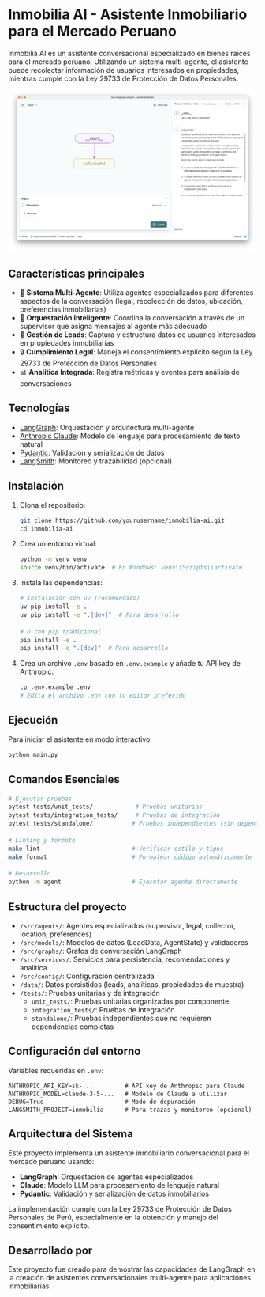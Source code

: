 # Inmobilia AI - Asistente Inmobiliario para el Mercado Peruano

Inmobilia AI es un asistente conversacional especializado en bienes raíces para el mercado peruano. Utilizando un sistema multi-agente, el asistente puede recolectar información de usuarios interesados en propiedades, mientras cumple con la Ley 29733 de Protección de Datos Personales.

![Inmobilia AI](static/studio_ui.png)

## Características principales

- 🤖 **Sistema Multi-Agente**: Utiliza agentes especializados para diferentes aspectos de la conversación (legal, recolección de datos, ubicación, preferencias inmobiliarias)
- 🧠 **Orquestación Inteligente**: Coordina la conversación a través de un supervisor que asigna mensajes al agente más adecuado
- 📝 **Gestión de Leads**: Captura y estructura datos de usuarios interesados en propiedades inmobiliarias
- 🔒 **Cumplimiento Legal**: Maneja el consentimiento explícito según la Ley 29733 de Protección de Datos Personales
- 📊 **Analítica Integrada**: Registra métricas y eventos para análisis de conversaciones

## Tecnologías

- [LangGraph](https://github.com/langchain-ai/langgraph): Orquestación y arquitectura multi-agente
- [Anthropic Claude](https://www.anthropic.com/claude): Modelo de lenguaje para procesamiento de texto natural
- [Pydantic](https://docs.pydantic.dev): Validación y serialización de datos
- [LangSmith](https://smith.langchain.com): Monitoreo y trazabilidad (opcional)

## Instalación

1. Clona el repositorio:
   ```bash
   git clone https://github.com/yourusername/inmobilia-ai.git
   cd inmobilia-ai
   ```

2. Crea un entorno virtual:
   ```bash
   python -m venv venv
   source venv/bin/activate  # En Windows: venv\\Scripts\\activate
   ```

3. Instala las dependencias:
   ```bash
   # Instalación con uv (recomendado)
   uv pip install -e .
   uv pip install -e ".[dev]"  # Para desarrollo

   # O con pip tradicional
   pip install -e .
   pip install -e ".[dev]"  # Para desarrollo
   ```

4. Crea un archivo `.env` basado en `.env.example` y añade tu API key de Anthropic:
   ```bash
   cp .env.example .env
   # Edita el archivo .env con tu editor preferido
   ```

## Ejecución

Para iniciar el asistente en modo interactivo:

```bash
python main.py
```

## Comandos Esenciales

```bash
# Ejecutar pruebas
pytest tests/unit_tests/            # Pruebas unitarias
pytest tests/integration_tests/     # Pruebas de integración
pytest tests/standalone/           # Pruebas independientes (sin dependencias)

# Linting y formato
make lint                          # Verificar estilo y tipos
make format                        # Formatear código automáticamente

# Desarrollo
python -m agent                    # Ejecutar agente directamente
```

## Estructura del proyecto

- `/src/agents/`: Agentes especializados (supervisor, legal, collector, location, preferences)
- `/src/models/`: Modelos de datos (LeadData, AgentState) y validadores
- `/src/graphs/`: Grafos de conversación LangGraph
- `/src/services/`: Servicios para persistencia, recomendaciones y analítica
- `/src/config/`: Configuración centralizada
- `/data/`: Datos persistidos (leads, analíticas, propiedades de muestra)
- `/tests/`: Pruebas unitarias y de integración
  - `unit_tests/`: Pruebas unitarias organizadas por componente
  - `integration_tests/`: Pruebas de integración
  - `standalone/`: Pruebas independientes que no requieren dependencias completas

## Configuración del entorno

Variables requeridas en `.env`:
```
ANTHROPIC_API_KEY=sk-...         # API key de Anthropic para Claude
ANTHROPIC_MODEL=claude-3-5-...   # Modelo de Claude a utilizar
DEBUG=True                       # Modo de depuración
LANGSMITH_PROJECT=inmobilia      # Para trazas y monitoreo (opcional)
```

## Arquitectura del Sistema

Este proyecto implementa un asistente inmobiliario conversacional para el mercado peruano usando:
- **LangGraph**: Orquestación de agentes especializados
- **Claude**: Modelo LLM para procesamiento de lenguaje natural
- **Pydantic**: Validación y serialización de datos inmobiliarios

La implementación cumple con la Ley 29733 de Protección de Datos Personales de Perú, especialmente en la obtención y manejo del consentimiento explícito.

## Desarrollado por

Este proyecto fue creado para demostrar las capacidades de LangGraph en la creación de asistentes conversacionales multi-agente para aplicaciones inmobiliarias.